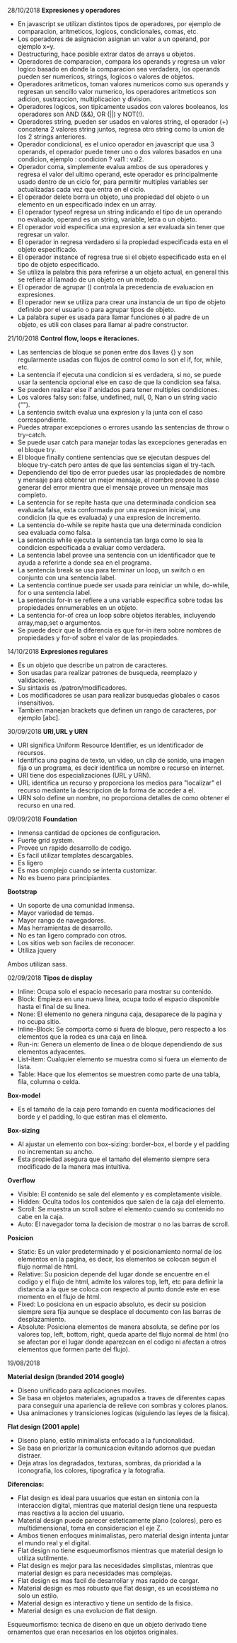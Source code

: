 28/10/2018
**Expresiones y operadores**
- En javascript se utilizan distintos tipos de operadores, por ejemplo de comparacion, aritmeticos, logicos, condicionales, comas, etc.
- Los operadores de asignacion asignan un valor a un operand, por ejemplo x=y.
- Destructuring, hace posible extrar datos de arrays u objetos.
- Operadores de comparacion, compara los operands y regresa un valor logico basado en donde la comparacion sea verdadera, los operands pueden ser numericos, strings, logicos o valores de objetos.
- Operadores aritmeticos, toman valores numericos como sus operands y regresan un sencillo valor numerico, los operadores aritmeticos son adicion, sustraccion, multiplicacion y division.
- Operadores logicos, son tipicamente usados con valores booleanos, los operadores son AND (&&), OR (||) y NOT(!).
- Operadores string, pueden ser usados en valores string, el operador (+) concatena 2 valores string juntos, regresa otro string como la union de los 2 strings anteriores.
- Operador condicional, es el unico operador en javascript que usa 3 operands, el operador puede tener uno o dos valores basados en una condicion, ejemplo : condicion ? val1 : val2.
- Operador coma, simplemente evalua ambos de sus operadores y regresa el valor del ultimo operand, este operador es principalmente usado dentro de un ciclo for, para permitir multiples variables ser actualizadas cada vez que entra en el ciclo.
- El operador delete borra un objeto, una propiedad del objeto o un elemento en un especificado index en un array.
- El operador typeof regresa un string indicando el tipo de un operando no evaluado, operand es un string, variable, letra o un objeto.
- El operador void especifica una expresion a ser evaluada sin tener que regresar un valor.
- El operador in regresa verdadero si la propiedad especificada esta en el objeto especificado.
- El operador instance of regresa true si el objeto especificado esta en el tipo  de objeto especificado.
- Se utiliza la palabra this para referirse a un objeto actual, en general this se refiere al llamado de un objeto en un metodo.
- El operador de agrupar () controla la precedencia de evaluacion en expresiones.
- El operador new se utiliza para crear una instancia de un tipo de objeto definido por el usuario o para agrupar tipos de objeto.
- La palabra super es usada para llamar funciones o al padre de un objeto, es utili con clases para llamar al padre constructor.

21/10/2018
**Control flow, loops e iteraciones.**
- Las sentencias de bloque se ponen entre dos llaves {} y son regularmente usadas con flujos de control como lo son el if, for, while, etc.
- La sentencia if ejecuta una condicion si es verdadera, si no, se puede usar la sentencia opcional else en caso de que la condicion sea falsa.
- Se pueden realizar else if anidados para tener multiples condiciones.
- Los valores falsy son: false, undefined, null, 0, Nan o un string vacio ("").
 - La sentencia switch evalua una expresion y la junta con el caso correspondiente.
 - Puedes atrapar excepciones o errores usando las sentencias de throw o try-catch.
 - Se puede usar catch para manejar todas las excepciones generadas en el bloque try.
- El bloque finally contiene sentencias que se ejecutan despues del bloque try-catch pero antes de que las sentencias sigan el try-tach.
- Dependiendo del tipo de error puedes usar las propiedades de nombre y mensaje para obtener un mejor mensaje, el nombre provee la clase generar del error mientra que el mensaje provee un mensaje mas completo.
- La sentencia for se repite hasta que una determinada condicion sea evaluada falsa, esta conformada por una expresion inicial, una condicion (la que es evaluada) y una expresion de incremento.
- La sentencia do-while se repite hasta que una determinada condicion sea evaluada como falsa.
- La sentencia while ejecuta la sentencia tan larga como lo sea la condicion especificada a evaluar como verdadera.
- La sentencia label provee una sentencia con un identificador que te ayuda a referirte a donde sea en el programa.
- La sentencia break se usa para terminar un loop, un switch o en conjunto con una sentencia label.
- La sentencia continue puede ser usada para reiniciar un while, do-while, for o una sentencia label.
- La sentencia for-in se refiere a una variable especifica sobre todas las propiedades ennumerables en un objeto.
- La sentencia for-of crea un loop sobre objetos iterables, incluyendo array,map,set o argumentos.
-  Se puede decir que la diferencia es que for-in itera sobre nombres de propiedades y for-of sobre el valor de las propiedades.


14/10/2018
**Expresiones regulares**
- Es un objeto que describe un patron de caracteres.
- Son usadas para realizar patrones de busqueda, reemplazo y validaciones.
- Su sintaxis es /patron/modificadores.
- Los modificadores se usan para realizar busquedas globales o casos insensitivos.
- Tambien manejan brackets que definen un rango de caracteres, por ejemplo [abc].



30/09/2018
**URI,URL y URN**
- URI significa Uniform Resource Identifier, es un identificador de recursos.
- Identifica una pagina de texto, un video, un clip de sonido, una imagen fija o un programa, es decir identifica un nombre o recurso en internet.
- URI tiene dos especializaciones (URL y URN).
- URL identifica un recurso y proporciona los medios para "localizar" el recurso mediante la descripcion de la forma de acceder a el.
- URN solo define un nombre, no proporciona detalles de como obtener el recurso en una red.    

09/09/2018
**Foundation**
- Inmensa cantidad de opciones de configuracion.
- Fuerte grid system.
- Provee un rapido desarrollo de codigo.
- Es facil utilizar templates descargables.
- Es ligero
- Es mas complejo cuando se intenta customizar.
- No es bueno para principiantes.

**Bootstrap**
- Un soporte de una comunidad inmensa.
- Mayor variedad de temas.
- Mayor rango de navegadores.
- Mas herramientas de desarrollo.
- No es tan ligero comprado con otros.
- Los sitios web son faciles de reconocer.
- Utiliza jquery

Ambos utilizan sass.

02/09/2018
**Tipos de display**
- Inline: Ocupa solo el espacio necesario para mostrar su contenido.
- Block: Empieza en una nueva linea, ocupa todo el espacio disponible hasta el final de su linea.
- None: El elemento no genera ninguna caja, desaparece de la pagina y no ocupa sitio.
- Inline-Block: Se comporta como si fuera de bloque, pero respecto a los elementos que la rodea es una caja en linea.
- Run-in: Genera un elemento de linea o de bloque dependiendo de sus elementos adyacentes.
- List-item: Cualquier elemento se muestra como si fuera un elemento de lista.
- Table: Hace que los elementos se muestren como parte de una tabla, fila, columna o celda.

**Box-model**
- Es el tamaño de la caja pero tomando en cuenta modificaciones del borde y el padding, lo que estiran mas el elemento.

**Box-sizing**
- Al ajustar un elemento con box-sizing: border-box, el borde y el padding no incrementan su ancho.
- Esta propiedad asegura que el tamaño del elemento siempre sera modificado de la manera mas intuitiva.

**Overflow**
- Visible: El contenido se sale del elemento y es completamente visible.
- Hidden: Oculta todos los contenidos que salen de la caja del elemento.
- Scroll: Se muestra un scroll sobre el elemento cuando su contenido no cabe en la caja.
- Auto: El navegador toma la decision de mostrar o no las barras de scroll.

**Posicion**
- Static: Es un valor predeterminado y el posicionamiento normal de los elementos en la pagina, es decir, los elementos se colocan segun el flujo normal de html.
- Relative: Su posicion depende del lugar donde se encuentre en el codigo y el flujo de html, admite los valores top, left, etc para definir la distancia a la que se coloca con respecto al punto donde este en ese momento en el flujo de html.
- Fixed: Lo posiciona en un espacio absoluto, es decir su posicion siempre sera fija aunque se desplace el documento con las barras de desplazamiento.
- Absolute: Posiciona elementos de manera absoluta, se define por los valores top, left, bottom, right, queda aparte del flujo normal de html (no se afectan por el lugar donde aparezcan en el codigo ni afectan a otros elementos que formen parte del flujo).


19/08/2018

**Material design (branded 2014 google)**
- Diseno unificado para aplicaciones moviles.
- Se basa en objetos materiales, agrupados a traves de diferentes capas para conseguir una apariencia de relieve con sombras y colores planos.
- Usa animaciones y transiciones logicas (siguiendo las leyes de la fisica).

**Flat design (2001 apple)**
- Diseno plano, estilo minimalista enfocado a la funcionalidad.
- Se basa en priorizar la comunicacion evitando adornos que puedan distraer.
- Deja atras los degradados, texturas, sombras, da prioridad a la iconografia, los colores, tipografica y la fotografia.


**Diferencias:**
- Flat design es ideal para usuarios que estan en sintonia con la interaccion digital, mientras que material design tiene una respuesta mas reactiva a la accion del usuario.
- Material design puede parecer esteticamente plano (colores), pero es multidimensional, toma en consideracion el eje Z.
- Ambos tienen enfoques minimalistas, pero material design intenta juntar el mundo real y el digital.
- Flat design no tiene esqueumorfismos mientras que material design lo utiliza sutilmente.
- Flat design es mejor para las necesidades simplistas, mientras que material design es para necesidades mas complejas.
- Flat design es mas facil de desarrollar y mas rapido de cargar.
- Material design es mas robusto que flat design, es un ecosistema no solo un estilo.
- Material design es interactivo y tiene un sentido de la fisica.
- Material design es una evolucion de flat design.




Esqueumorfismo: tecnica de diseno en que un objeto derivado tiene ornamentos que eran necesarios en los objetos originales.
